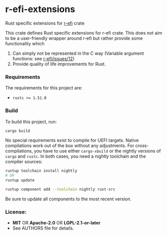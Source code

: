 r-efi-extensions
=====

Rust specific extensions for [r-efi](https://github.com/r-efi/r-efi) crate

This crate defines Rust specific extensions for r-efi crate. This does not aim to be a user-friendly wrapper around r-efi but rather provide some functionality which
1. Can simply not be represented in the C way (Variable argument functions: see [r-efi/issues/12](https://github.com/r-efi/r-efi/issues/12))
2. Provide quality of life improvements for Rust.

### Requirements

The requirements for this project are:

 * `rustc >= 1.51.0`

### Build

To build this project, run:

```sh
cargo build
```

No special requirements exist to compile for UEFI targets. Native compilations
work out of the box without any adjustments. For cross-compilations, you have
to use either `cargo-xbuild` or the nightly versions of `cargo` and `rustc`. In
both cases, you need a nightly toolchain and the compiler sources:

```sh
rustup toolchain install nightly
# OR
rustup update

rustup component add --toolchain nightly rust-src
```

Be sure to update all components to the most recent version.

### License:

 - **MIT** OR **Apache-2.0** OR **LGPL-2.1-or-later**
 - See AUTHORS file for details.
